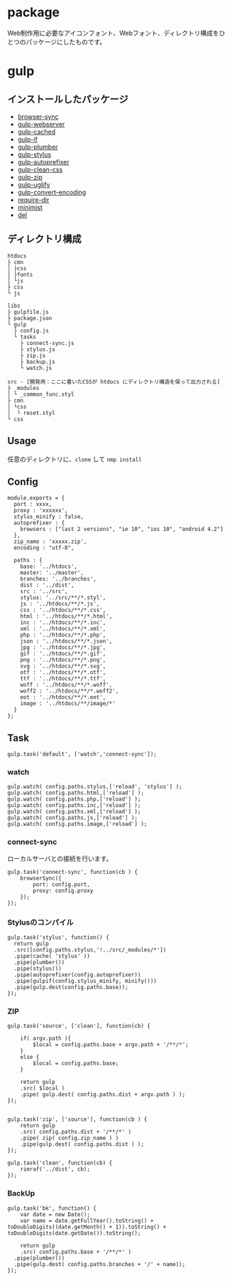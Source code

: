 # package
Web制作用に必要なアイコンフォント、Webフォント、ディレクトリ構成をひとつのパッケージにしたものです。

# gulp
## インストールしたパッケージ
- [browser-sync](https://www.npmjs.com/package/browser-sync "browser-sync")
- [gulp-webserver](https://www.npmjs.com/package/gulp-webserver "gulp-webserver")
- [gulp-cached](https://www.npmjs.com/package/gulp-cached "gulp-cached")
- [gulp-if](https://www.npmjs.com/package/gulp-if "gulp-if")
- [gulp-plumber](https://www.npmjs.com/package/gulp-plumber "gulp-plumber")
- [gulp-stylus](https://www.npmjs.com/package/gulp-stylus "gulp-stylus")
- [gulp-autoprefixer](https://www.npmjs.com/package/gulp-autoprefixer "gulp-autoprefixer")
- [gulp-clean-css](https://www.npmjs.com/package/gulp-clean-css "gulp-clean-css")
- [gulp-zip](https://www.npmjs.com/package/gulp-zip "gulp-zip")
- [gulp-uglify](https://www.npmjs.com/package/gulp-uglify "gulp-uglify")
- [gulp-convert-encoding](https://www.npmjs.com/package/gulp-convert-encoding "gulp-convert-encoding")
- [require-dir](https://www.npmjs.com/package/require-dir "require-dir")
- [minimist](https://www.npmjs.com/package/minimist "minimist")
- [del](https://www.npmjs.com/package/del "del")

## ディレクトリ構成
```
htdocs
├ cmn
│ ├css
│ ├fonts
│ └js
├ css
└ js

libs
├ gulpfile.js
├ package.json
└ gulp
  ├ config.js
  └ tasks
    ├ connect-sync.js
    ├ stylus.js
    ├ zip.js
    ├ backup.js
    └ watch.js

src - [開発用：ここに書いたCSSが htdocs にディレクトリ構造を保って出力される]
├ _modules
│ └ _common_func.styl
├ cmn
│ └css
│  └ reset.styl
└ css
```

## Usage
任意のディレクトリに、`clone` して `nmp install`

## Config
```
module.exports = {
  port : xxxx,
  proxy : 'xxxxxx',
  stylus_minify : false,
  autoprefixer : {
    browsers : ["last 2 versions", "ie 10", "ios 10", "android 4.2"]
  },
  zip_name : 'xxxxx.zip',
  encoding : "utf-8",

  paths : {
    base: '../htdocs',
    master: '../master',
    branches: '../branches',
    dist : '../dist',
    src : '../src',
    stylus: '../src/**/*.styl',
    js : '../htdocs/**/*.js',
    css : '../htdocs/**/*.css',
    html : '../htdocs/**/*.html',
    inc : '../htdocs/**/*.inc',
    xml : '../htdocs/**/*.xml',
    php : '../htdocs/**/*.php',
    json : '../htdocs/**/*.json',
    jpg : '../htdocs/**/*.jpg',
    gif : '../htdocs/**/*.gif',
    png : '../htdocs/**/*.png',
    svg : '../htdocs/**/*.svg',
    otf : '../htdocs/**/*.otf',
    ttf : '../htdocs/**/*.ttf',
    woff : '../htdocs/**/*.woff',
    woff2 : '../htdocs/**/*.woff2',
    eot : '../htdocs/**/*.eot',
    image : '../htdocs/**/image/*'
  }
};
```

## Task
```
gulp.task('default', ['watch','connect-sync']);
```

### watch
```
gulp.watch( config.paths.stylus,['reload', 'stylus'] );
gulp.watch( config.paths.html,['reload'] );
gulp.watch( config.paths.php,['reload'] );
gulp.watch( config.paths.inc,['reload'] );
gulp.watch( config.paths.xml,['reload'] );
gulp.watch( config.paths.js,['reload'] );
gulp.watch( config.paths.image,['reload'] );
```
### connect-sync
ローカルサーバとの接続を行います。
```
gulp.task('connect-sync', function(cb ) {
	browserSync({
		port: config.port,
		proxy: config.proxy
	});
});
```

### Stylusのコンパイル
```
gulp.task('stylus', function() {
  return gulp
  .src([config.paths.stylus,'!../src/_modules/*'])
  .pipe(cache( 'stylus' ))
  .pipe(plumber())
  .pipe(stylus())
  .pipe(autoprefixer(config.autoprefixer))
  .pipe(gulpif(config.stylus_minify, minify()))
  .pipe(gulp.dest(config.paths.base));
});
```

### ZIP
```
gulp.task('source', ['clean'], function(cb) {

	if( argv.path ){
	 	$local = config.paths.base + argv.path + '/**/*';
	}
	else {
		$local = config.paths.base;
	}

	return gulp
	.src( $local )
	.pipe( gulp.dest( config.paths.dist + argv.path ) );
});


gulp.task('zip', ['source'], function(cb ) {
	return gulp
	.src( config.paths.dist + '/**/*' )
	.pipe( zip( config.zip_name ) )
	.pipe(gulp.dest( config.paths.dist ) );
});

gulp.task('clean', function(cb) {
	rimraf('../dist', cb);
});
```

### BackUp
```
gulp.task('bk', function() {
	var date = new Date();
	var name = date.getFullYear().toString() + toDoubleDigits((date.getMonth() + 1)).toString() + toDoubleDigits(date.getDate()).toString();

	return gulp
	.src( config.paths.base + '/**/*' )
  .pipe(plumber())
  .pipe(gulp.dest( config.paths.branches + '/' + name));
});
```
